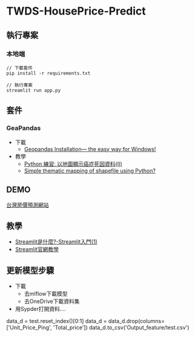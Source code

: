 # TWDS-HousePrice-Predict

## 執行專案

### 本地端
```
// 下載套件
pip install -r requirements.txt

// 執行專案
streamlit run app.py       
```

## 套件

### GeaPandas 
- 下載
    - [Geopandas Installation— the easy way for Windows!](https://viml.nchc.org.tw/archive_blog_687/)
- 教學
    - [Python 練習: 以地圖顯示癌症死因資料(II)](https://viml.nchc.org.tw/archive_blog_687/)
    - [Simple thematic mapping of shapefile using Python?](https://gis.stackexchange.com/questions/61862/simple-thematic-mapping-of-shapefile-using-python)


## DEMO

[台灣房價預測網站](https://share.streamlit.io/cobra30621/streamlit-learning/main/uber_pickups.py)


## 教學

- [Streamlit是什麼?-Streamlit入門(1)](https://medium.com/@yt.chen/%E6%A9%9F%E5%99%A8%E5%AD%B8%E7%BF%92-%E8%B3%87%E6%96%99%E7%A7%91%E5%AD%B8%E6%A1%86%E6%9E%B6%E6%87%89%E7%94%A8-streamlit%E5%85%A5%E9%96%80-1-d07478cd4d8)
- [Streamlit官網教學](https://docs.streamlit.io/library/get-started) 


## 更新模型步驟
- 下載
    - 去mlflow下載模型
    - 去OneDrive下載資料集
- 用Sypder打開資料....

data_d = test.reset_index()[0:1]
data_d = data_d.drop(columns=['Unit_Price_Ping', 'Total_price'])
data_d.to_csv('Output_feature/test.csv')
